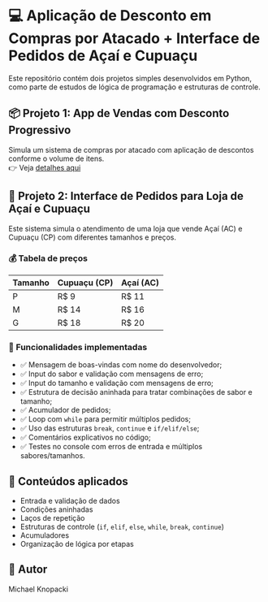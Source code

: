 # 💻 Aplicação de Desconto em Compras por Atacado + Interface de Pedidos de Açaí e Cupuaçu

Este repositório contém dois projetos simples desenvolvidos em Python, como parte de estudos de lógica de programação e estruturas de controle.

## 📦 Projeto 1: App de Vendas com Desconto Progressivo

Simula um sistema de compras por atacado com aplicação de descontos conforme o volume de itens.  
👉 Veja [detalhes aqui](#-funcionalidades-implementadas)

## 🍧 Projeto 2: Interface de Pedidos para Loja de Açaí e Cupuaçu

Este sistema simula o atendimento de uma loja que vende Açaí (AC) e Cupuaçu (CP) com diferentes tamanhos e preços.

### 💰 Tabela de preços

| Tamanho | Cupuaçu (CP) | Açaí (AC) |
|---------|--------------|-----------|
| P       | R$ 9         | R$ 11     |
| M       | R$ 14        | R$ 16     |
| G       | R$ 18        | R$ 20     |

### 🧾 Funcionalidades implementadas

- ✅ Mensagem de boas-vindas com nome do desenvolvedor;
- ✅ Input do sabor e validação com mensagens de erro;
- ✅ Input do tamanho e validação com mensagens de erro;
- ✅ Estrutura de decisão aninhada para tratar combinações de sabor e tamanho;
- ✅ Acumulador de pedidos;
- ✅ Loop com `while` para permitir múltiplos pedidos;
- ✅ Uso das estruturas `break`, `continue` e `if/elif/else`;
- ✅ Comentários explicativos no código;
- ✅ Testes no console com erros de entrada e múltiplos sabores/tamanhos.

## 🧠 Conteúdos aplicados

- Entrada e validação de dados
- Condições aninhadas
- Laços de repetição
- Estruturas de controle (`if`, `elif`, `else`, `while`, `break`, `continue`)
- Acumuladores
- Organização de lógica por etapas

## 👤 Autor

Michael Knopacki  
